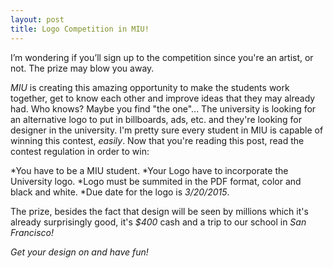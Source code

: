 ```yaml
---
layout: post 
title: Logo Competition in MIU!
---
```

  I’m wondering if you’ll sign up to the competition since you're an artist, or not. The prize may blow you away. 

  *MIU* is creating this amazing opportunity to make the students work together, get to know each other and improve ideas that they may 
already had. Who knows? Maybe you find "the one"... The university is looking for an alternative logo to put in billboards, ads, etc. and they're looking for designer in the university.
I'm pretty sure every student in MIU is capable of winning this contest, *easily*. Now that you're reading this post, read
the contest regulation in order to win:

*You have to be a MIU student.
*Your Logo have to incorporate the University logo.
*Logo must be summited in the PDF format, color and black and white.
*Due date for the logo is *3/20/2015*.

  The prize, besides the fact that design will be seen by millions which it's already surprisingly good, it's *$400* cash and a trip to our school in 
*San Francisco!* 

  *Get your design on and have fun!*
